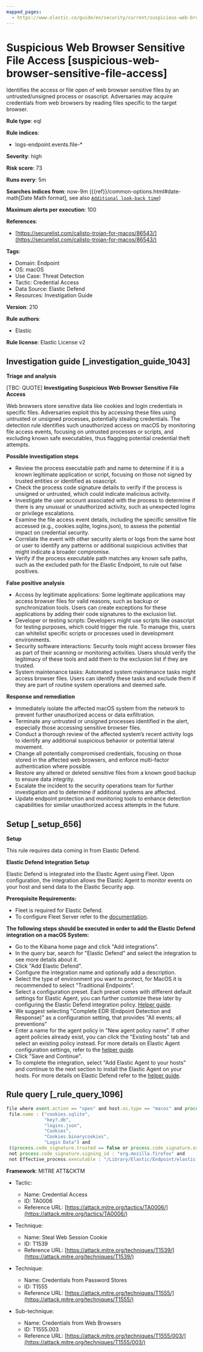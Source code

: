 ```yaml
---
mapped_pages:
  - https://www.elastic.co/guide/en/security/current/suspicious-web-browser-sensitive-file-access.html
---
```


# Suspicious Web Browser Sensitive File Access [suspicious-web-browser-sensitive-file-access]

Identifies the access or file open of web browser sensitive files by an untrusted/unsigned process or osascript. Adversaries may acquire credentials from web browsers by reading files specific to the target browser.

**Rule type**: eql

**Rule indices**:

* logs-endpoint.events.file-*

**Severity**: high

**Risk score**: 73

**Runs every**: 5m

**Searches indices from**: now-9m ({{ref}}/common-options.html#date-math[Date Math format], see also [`Additional look-back time`](docs-content://solutions/security/detect-and-alert/create-detection-rule.md#rule-schedule))

**Maximum alerts per execution**: 100

**References**:

* [https://securelist.com/calisto-trojan-for-macos/86543/](https://securelist.com/calisto-trojan-for-macos/86543/)

**Tags**:

* Domain: Endpoint
* OS: macOS
* Use Case: Threat Detection
* Tactic: Credential Access
* Data Source: Elastic Defend
* Resources: Investigation Guide

**Version**: 210

**Rule authors**:

* Elastic

**Rule license**: Elastic License v2

## Investigation guide [_investigation_guide_1043]

**Triage and analysis**

[TBC: QUOTE]
**Investigating Suspicious Web Browser Sensitive File Access**

Web browsers store sensitive data like cookies and login credentials in specific files. Adversaries exploit this by accessing these files using untrusted or unsigned processes, potentially stealing credentials. The detection rule identifies such unauthorized access on macOS by monitoring file access events, focusing on untrusted processes or scripts, and excluding known safe executables, thus flagging potential credential theft attempts.

**Possible investigation steps**

* Review the process executable path and name to determine if it is a known legitimate application or script, focusing on those not signed by trusted entities or identified as osascript.
* Check the process code signature details to verify if the process is unsigned or untrusted, which could indicate malicious activity.
* Investigate the user account associated with the process to determine if there is any unusual or unauthorized activity, such as unexpected logins or privilege escalations.
* Examine the file access event details, including the specific sensitive file accessed (e.g., cookies.sqlite, logins.json), to assess the potential impact on credential security.
* Correlate the event with other security alerts or logs from the same host or user to identify any patterns or additional suspicious activities that might indicate a broader compromise.
* Verify if the process executable path matches any known safe paths, such as the excluded path for the Elastic Endpoint, to rule out false positives.

**False positive analysis**

* Access by legitimate applications: Some legitimate applications may access browser files for valid reasons, such as backup or synchronization tools. Users can create exceptions for these applications by adding their code signatures to the exclusion list.
* Developer or testing scripts: Developers might use scripts like osascript for testing purposes, which could trigger the rule. To manage this, users can whitelist specific scripts or processes used in development environments.
* Security software interactions: Security tools might access browser files as part of their scanning or monitoring activities. Users should verify the legitimacy of these tools and add them to the exclusion list if they are trusted.
* System maintenance tasks: Automated system maintenance tasks might access browser files. Users can identify these tasks and exclude them if they are part of routine system operations and deemed safe.

**Response and remediation**

* Immediately isolate the affected macOS system from the network to prevent further unauthorized access or data exfiltration.
* Terminate any untrusted or unsigned processes identified in the alert, especially those accessing sensitive browser files.
* Conduct a thorough review of the affected system’s recent activity logs to identify any additional suspicious behavior or potential lateral movement.
* Change all potentially compromised credentials, focusing on those stored in the affected web browsers, and enforce multi-factor authentication where possible.
* Restore any altered or deleted sensitive files from a known good backup to ensure data integrity.
* Escalate the incident to the security operations team for further investigation and to determine if additional systems are affected.
* Update endpoint protection and monitoring tools to enhance detection capabilities for similar unauthorized access attempts in the future.


## Setup [_setup_656]

**Setup**

This rule requires data coming in from Elastic Defend.

**Elastic Defend Integration Setup**

Elastic Defend is integrated into the Elastic Agent using Fleet. Upon configuration, the integration allows the Elastic Agent to monitor events on your host and send data to the Elastic Security app.

**Prerequisite Requirements:**

* Fleet is required for Elastic Defend.
* To configure Fleet Server refer to the [documentation](docs-content://reference/ingestion-tools/fleet/fleet-server.md).

**The following steps should be executed in order to add the Elastic Defend integration on a macOS System:**

* Go to the Kibana home page and click "Add integrations".
* In the query bar, search for "Elastic Defend" and select the integration to see more details about it.
* Click "Add Elastic Defend".
* Configure the integration name and optionally add a description.
* Select the type of environment you want to protect, for MacOS it is recommended to select "Traditional Endpoints".
* Select a configuration preset. Each preset comes with different default settings for Elastic Agent, you can further customize these later by configuring the Elastic Defend integration policy. [Helper guide](docs-content://solutions/security/configure-elastic-defend/configure-an-integration-policy-for-elastic-defend.md).
* We suggest selecting "Complete EDR (Endpoint Detection and Response)" as a configuration setting, that provides "All events; all preventions"
* Enter a name for the agent policy in "New agent policy name". If other agent policies already exist, you can click the "Existing hosts" tab and select an existing policy instead. For more details on Elastic Agent configuration settings, refer to the [helper guide](docs-content://reference/ingestion-tools/fleet/agent-policy.md).
* Click "Save and Continue".
* To complete the integration, select "Add Elastic Agent to your hosts" and continue to the next section to install the Elastic Agent on your hosts. For more details on Elastic Defend refer to the [helper guide](docs-content://solutions/security/configure-elastic-defend/install-elastic-defend.md).


## Rule query [_rule_query_1096]

```js
file where event.action == "open" and host.os.type == "macos" and process.executable != null and
 file.name : ("cookies.sqlite",
              "key?.db",
              "logins.json",
              "Cookies",
              "Cookies.binarycookies",
              "Login Data") and
 ((process.code_signature.trusted == false or process.code_signature.exists == false) or process.name : "osascript") and
 not process.code_signature.signing_id : "org.mozilla.firefox" and
 not Effective_process.executable : "/Library/Elastic/Endpoint/elastic-endpoint.app/Contents/MacOS/elastic-endpoint"
```

**Framework**: MITRE ATT&CKTM

* Tactic:

    * Name: Credential Access
    * ID: TA0006
    * Reference URL: [https://attack.mitre.org/tactics/TA0006/](https://attack.mitre.org/tactics/TA0006/)

* Technique:

    * Name: Steal Web Session Cookie
    * ID: T1539
    * Reference URL: [https://attack.mitre.org/techniques/T1539/](https://attack.mitre.org/techniques/T1539/)

* Technique:

    * Name: Credentials from Password Stores
    * ID: T1555
    * Reference URL: [https://attack.mitre.org/techniques/T1555/](https://attack.mitre.org/techniques/T1555/)

* Sub-technique:

    * Name: Credentials from Web Browsers
    * ID: T1555.003
    * Reference URL: [https://attack.mitre.org/techniques/T1555/003/](https://attack.mitre.org/techniques/T1555/003/)



